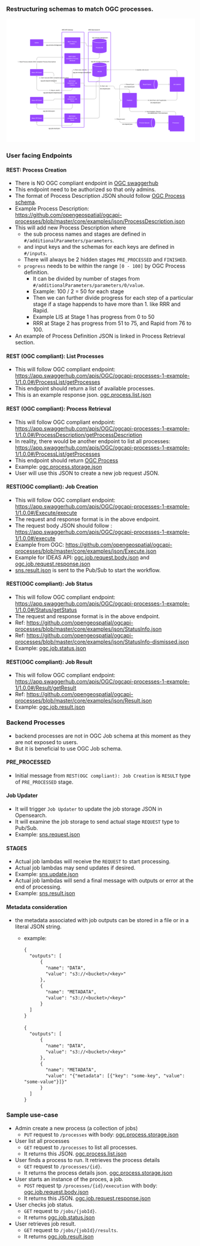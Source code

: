 ### Restructuring schemas to match OGC processes. 
<img title="OGC Compliant Ideas API" alt="OGC Compliant Ideas API" src="OGC Compliant Ideas API.png">

### User facing Endpoints
#### REST: Process Creation
- There is NO OGC compliant endpoint in [OGC swaggerhub](https://app.swaggerhub.com/apis/OGC/ogcapi-processes-1-example-1/1.0.0#/)
- This endpoint need to be authorized so that only admins.
- The format of Process Description JSON should follow [OGC Process schema](https://app.swaggerhub.com/apis/OGC/ogcapi-processes-1-example-1/1.0.0#/process).
- Example Process Description: https://github.com/opengeospatial/ogcapi-processes/blob/master/core/examples/json/ProcessDescription.json
- This will add new Process Description where 
    - the sub process names and stages are defined in `#/additionalParameters/parameters`.
    - and input keys and the schemas for each keys are defined in `#/inputs`. 
    - There will always be 2 hidden stages `PRE_PROCESSED` and `FINISHED`. 
    - `progress` needs to be within the range `[0 - 100]` by OGC Process definition.
        - It can be divided by number of stages from `#/additionalParameters/parameters/0/value`.
        - Example: 100 / 2 = 50 for each stage
        - Then we can further divide progress for each step of a particular stage if a stage happends to have more than 1. like RRR and Rapid.
        - Example LIS at Stage 1 has progress from 0 to 50
        - RRR at Stage 2 has progress from 51 to 75, and Rapid from 76 to 100. 
- An example of Process Definition JSON is linked in Process Retrieval section.
#### REST (OGC compliant): List Processes
- This will follow OGC compliant endpoint: https://app.swaggerhub.com/apis/OGC/ogcapi-processes-1-example-1/1.0.0#/ProcessList/getProcesses
- This endpoint should return a list of available processes. 
- This is an example response json. [ogc.process.list.json](ogc.process.list.json)
#### REST (OGC compliant): Process Retrieval
- This will follow OGC compliant endpoint: https://app.swaggerhub.com/apis/OGC/ogcapi-processes-1-example-1/1.0.0#/ProcessDescription/getProcessDescription
- In reality, there would be another endpoint to list all processes: https://app.swaggerhub.com/apis/OGC/ogcapi-processes-1-example-1/1.0.0#/ProcessList/getProcesses
- This endpoint should return [OGC Process](https://app.swaggerhub.com/apis/OGC/ogcapi-processes-1-example-1/1.0.0#/process)
- Example: [ogc.process.storage.json](ogc.process.storage.json)
- User will use this JSON to create a new job request JSON.
#### REST(OGC compliant): Job Creation
- This will follow OGC compliant endpoint: https://app.swaggerhub.com/apis/OGC/ogcapi-processes-1-example-1/1.0.0#/Execute/execute
- The request and response format is in the above endpoint.
- The request body JSON should follow : https://app.swaggerhub.com/apis/OGC/ogcapi-processes-1-example-1/1.0.0#/execute
- Example from OGC: https://github.com/opengeospatial/ogcapi-processes/blob/master/core/examples/json/Execute.json
- Example for IDEAS API: [ogc.job.request.body.json](ogc.job.request.body.json) and [ogc.job.request.response.json](ogc.job.request.response.json)
- [sns.result.json](sns.result.json) is sent to the Pub/Sub to start the workflow. 
#### REST(OGC compliant): Job Status
- This will follow OGC compliant endpoint: https://app.swaggerhub.com/apis/OGC/ogcapi-processes-1-example-1/1.0.0#/Status/getStatus
- The request and response format is in the above endpoint.
- Ref: https://github.com/opengeospatial/ogcapi-processes/blob/master/core/examples/json/StatusInfo.json
- Ref: https://github.com/opengeospatial/ogcapi-processes/blob/master/core/examples/json/StatusInfo-dismissed.json
- Example: [ogc.job.status.json](ogc.job.status.json)
#### REST(OGC compliant): Job Result
- This will follow OGC compliant endpoint: https://app.swaggerhub.com/apis/OGC/ogcapi-processes-1-example-1/1.0.0#/Result/getResult
- Ref: https://github.com/opengeospatial/ogcapi-processes/blob/master/core/examples/json/Result.json
- Example: [ogc.job.result.json](ogc.job.result.json)

### Backend Processes
- backend processes are not in OGC Job schema at this moment as they are not exposed to users. 
- But it is beneficial to use OGC Job schema. 
#### PRE_PROCESSED 
- Initial message from `REST(OGC compliant): Job Creation` is `RESULT` type of `PRE_PROCESSED` stage.
#### Job Updater
- It will trigger `Job Updater` to update the job storage JSON in Opensearch. 
- It will examine the job storage to send actual stage `REQUEST` type to Pub/Sub.
- Example: [sns.request.json](sns.request.json)
#### STAGES
- Actual job lambdas will receive the `REQUEST` to start processing. 
- Actual job lambdas may send updates if desired.
- Example: [sns.update.json](sns.update.json)
- Actual job lambdas will send a final message with outputs or error at the end of processing.
- Example: [sns.result.json](sns.result.json)
#### Metadata consideration
- the metadata associated with job outputs can be stored in a file or in a literal JSON string. 
  - example: 

        {
          "outputs": [
              {
                "name": "DATA",
                "value": "s3://<bucket>/<key>"
              },
              {
                "name": "METADATA",
                "value": "s3://<bucket>/<key>"
              }
          ]
        }

        {
          "outputs": [
              {
                "name": "DATA",
                "value": "s3://<bucket>/<key>"
              },
              {
                "name": "METADATA",
                "value": "{"metadata": [{"key": "some-key", "value": "some-value"}]}"
              }
          ]
        }
### Sample use-case
- Admin create a new process (a collection of jobs)
    - `PUT` request to `/processes` with body: [ogc.process.storage.json](ogc.process.storage.json)
- User list all processes
    - `GET` request to `/processes` to list all processes.
    - It returns this JSON. [ogc.process.list.json](ogc.process.list.json)
- User finds a process to run. It retrieves the process details
    - `GET` request to `/processes/{id}`. 
    - It returns the process details json. [ogc.process.storage.json](ogc.process.storage.json)
- User starts an instance of the proces, a job. 
    - `POST` request tp `/processes/{id}/execution` with body: [ogc.job.request.body.json](ogc.job.request.body.json)
    - It returns this JSON. [ogc.job.request.response.json](ogc.job.request.response.json)
- User checks job status.
    - `GET` request to `/jobs/{jobId}`.
    - It returns [ogc.job.status.json](ogc.job.status.json)
- User retrieves job result.
    - `GET` request to `/jobs/{jobId}/results`.
    - It returns [ogc.job.result.json](ogc.job.result.json)